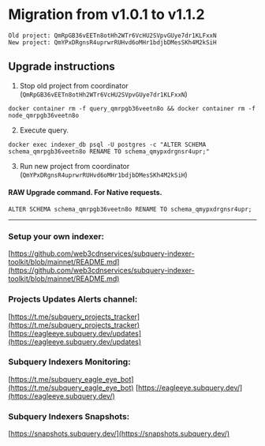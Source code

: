 # Migration from v1.0.1 to v1.1.2
```
Old project: QmRpGB36vEETn8otHh2WTr6VcHU2SVpvGUye7dr1KLFxxN
New project: QmYPxDRgnsR4uprwrRUHvd6oMHr1bdjbDMesSKh4M2kSiH
```


## Upgrade instructions
 1) Stop old project from coordinator (`QmRpGB36vEETn8otHh2WTr6VcHU2SVpvGUye7dr1KLFxxN`)

```
docker container rm -f query_qmrpgb36veetn8o && docker container rm -f node_qmrpgb36veetn8o
```

 2) Execute query.

```
docker exec indexer_db psql -U postgres -c "ALTER SCHEMA schema_qmrpgb36veetn8o RENAME TO schema_qmypxdrgnsr4upr;"

```

 3) Run new project from coordinator (`QmYPxDRgnsR4uprwrRUHvd6oMHr1bdjbDMesSKh4M2kSiH`)

#### RAW Upgrade command. For Native requests.
`ALTER SCHEMA schema_qmrpgb36veetn8o RENAME TO schema_qmypxdrgnsr4upr;`


___
### Setup your own indexer:

[https://github.com/web3cdnservices/subquery-indexer-toolkit/blob/mainnet/README.md](https://github.com/web3cdnservices/subquery-indexer-toolkit/blob/mainnet/README.md)

### Projects Updates Alerts channel:

[https://t.me/subquery_projects_tracker](https://t.me/subquery_projects_tracker) [https://eagleeye.subquery.dev/updates](https://eagleeye.subquery.dev/updates)

### Subquery Indexers Monitoring:

[https://t.me/subquery_eagle_eye_bot](https://t.me/subquery_eagle_eye_bot) [https://eagleeye.subquery.dev/](https://eagleeye.subquery.dev/)


### Subquery Indexers Snapshots:

[https://snapshots.subquery.dev/](https://snapshots.subquery.dev/)
